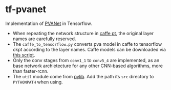 # tf-pvanet
Implementation of [PVANet](https://arxiv.org/abs/1611.08588) in Tensorflow.
* When repeating the network structure in [caffe pt](https://github.com/sanghoon/pva-faster-rcnn/blob/master/models/pvanet/pva9.1/faster_rcnn_train_test_21cls.pt), the original layer names are carefully reserved. 
* The `caffe_to_tensorflow.py` converts pva model in caffe  to tensorflow ckpt according to the layer names. Caffe models can be downloaded via [this script](https://github.com/sanghoon/pva-faster-rcnn/blob/master/models/pvanet/download_all_models.sh).
* Only the conv stages from `conv1_1` to `conv5_4` are implemented, as an base network archietecture for any other CNN-based algorithms, more than faster-rcnn.
* The `util` module come from [pylib](https://github.com/dengdan/pylib). Add the path its `src` directory to `PYTHONPATH` when using.
